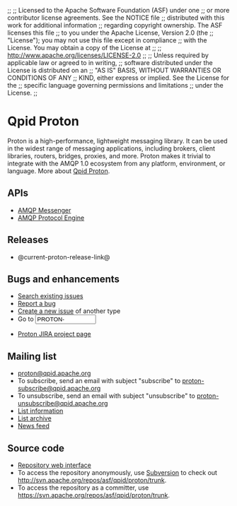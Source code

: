 ;;
;; Licensed to the Apache Software Foundation (ASF) under one
;; or more contributor license agreements.  See the NOTICE file
;; distributed with this work for additional information
;; regarding copyright ownership.  The ASF licenses this file
;; to you under the Apache License, Version 2.0 (the
;; "License"); you may not use this file except in compliance
;; with the License.  You may obtain a copy of the License at
;; 
;;   http://www.apache.org/licenses/LICENSE-2.0
;; 
;; Unless required by applicable law or agreed to in writing,
;; software distributed under the License is distributed on an
;; "AS IS" BASIS, WITHOUT WARRANTIES OR CONDITIONS OF ANY
;; KIND, either express or implied.  See the License for the
;; specific language governing permissions and limitations
;; under the License.
;;

# Qpid Proton

Proton is a high-performance, lightweight messaging library. It can be
used in the widest range of messaging applications, including brokers,
client libraries, routers, bridges, proxies, and more. Proton makes it
trivial to integrate with the AMQP 1.0 ecosystem from any platform,
environment, or language. More about [Qpid
Proton](@site-url@/proton/overview.html).

## APIs

 - [AMQP Messenger](@site-url@/components/messenger/index.html)
 - [AMQP Protocol Engine](@site-url@/components/protocol-engine/index.html)

## Releases

 - @current-proton-release-link@

## Bugs and enhancements

 - [Search existing issues](@site-url@/issues.html#search-existing-issues)
 - [Report a bug](https://issues.apache.org/jira/secure/CreateIssue.jspa?pid=12313720&issuetype=1&priority=3)
 - [Create a new issue](https://issues.apache.org/jira/secure/CreateIssue.jspa?pid=12313720) of another type
 - <form id="jira-goto-form" action="?" method="get">Go to <input name="jira" size="14" value="PROTON-"/></form>
 - [Proton JIRA project page](https://issues.apache.org/jira/browse/PROTON)

## Mailing list

 - <proton@qpid.apache.org>
 - To subscribe, send an email with subject "subscribe" to
   <proton-subscribe@qpid.apache.org>
 - To unsubscribe, send an email with subject "unsubscribe" to
   <proton-unsubscribe@qpid.apache.org>
 - [List information](http://mail-archives.apache.org/mod_mbox/qpid-proton/)
 - [List archive](http://qpid.2158936.n2.nabble.com/Apache-Qpid-Proton-f7580687.html)
 - [News feed](http://mail-archives.apache.org/mod_mbox/qpid-proton/?format=atom)

## Source code

 - [Repository web interface](http://svn.apache.org/viewvc/qpid/proton/trunk)
 - To access the repository anonymously, use
   [Subversion](http://subversion.apache.org/) to check out
   <http://svn.apache.org/repos/asf/qpid/proton/trunk>.
 - To access the repository as a committer, use
   <https://svn.apache.org/repos/asf/qpid/proton/trunk>.
